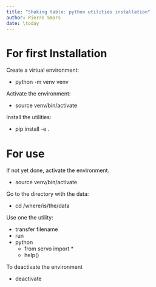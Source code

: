 ```yaml
---
title: "Shaking table: python utilities installation"
author: Pierre Smars
date: \today
---
```


# For first Installation

Create a virtual environment:

- python -m venv venv

Activate the environment:

- source venv/bin/activate

Install the utilities:

- pip install -e .

# For use

If not yet done, activate the environment.

- source venv/bin/activate

Go to the directory with the data:

- cd /where/is/the/data

Use one the utility:

- transfer filename
- run
- python
	- from servo import *
	- help()

To deactivate the environment

- deactivate
